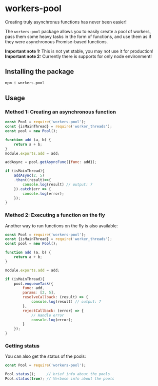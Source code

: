 # workers-pool
Creating truly asynchronus functions has never been easier!   

The `workers-pool` package allows you to easily create a pool of workers, pass them
some heavy tasks in the form of functions, and use them as if they were asynchronous Promise-based functions.

**Important note 1:** This is not yet stable, you may not use it for production!  
**Important note 2:** Currently there is supports for only node environment!

## Installing the package
```js
npm i workers-pool
```

## Usage
### Method 1: Creating an asynchronous function

```js
const Pool = require('workers-pool');
const {isMainThread} = require('worker_threads');
const pool = new Pool();

function add (a, b) {
    return a + b;
}
module.exports.add = add;

addAsync = pool.getAsyncFunc({func: add});

if (isMainThread){
    addAsync(2, 5)
    .then((result)=>{
        console.log(result) // output: 7
    }).catch(err => {
        console.log(error);
    });
}
```

### Method 2: Executing a function on the fly
Another way to run functions on the fly is also available: 

```js
const Pool = require('workers-pool');
const {isMainThread} = require('worker_threads');
const pool = new Pool();

function add (a, b) {
    return a + b;
}

module.exports.add = add;

if (isMainThread){
    pool.enqueueTask({
        func: add, 
        params: [2, 5], 
        resolveCallback: (result) => {
            console.log(result) // output: 7
        },
        rejectCallback: (error) => {
            // Handle error
            console.log(error);
        }
    });
}
```

### Getting status
You can also get the status of the pools:
```js
const Pool = require('workers-pool');

Pool.status();     // brief info about the pools
Pool.status(true); // Verbose info about the pools
```